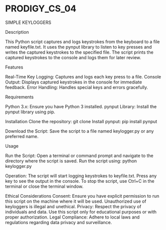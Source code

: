 # PRODIGY_CS_04
SIMPLE KEYLOGGERS

Description

This Python script captures and logs keystrokes from the keyboard to a file named keyfile.txt. It uses the pynput library to listen to key presses and writes the captured keystrokes to the specified file. The script prints the captured keystrokes to the console and logs them for later review.

Features

Real-Time Key Logging: Captures and logs each key press to a file. Console Output: Displays captured keystrokes in the console for immediate feedback. Error Handling: Handles special keys and errors gracefully.

Requirements

Python 3.x: Ensure you have Python 3 installed. pynput Library: Install the pynput library using pip.

Installation Clone the repository: git clone 
Install pynput: pip install pynput

Download the Script: Save the script to a file named keylogger.py or any preferred name.

Usage

Run the Script: Open a terminal or command prompt and navigate to the directory where the script is saved. Run the script using: python keylogger.py

Operation: The script will start logging keystrokes to keyfile.txt. Press any key to see the output in the console. To stop the script, use Ctrl+C in the terminal or close the terminal window.

Ethical Considerations Consent: Ensure you have explicit permission to run this script on the machine where it will be used. Unauthorized use of keyloggers is illegal and unethical. Privacy: Respect the privacy of individuals and data. Use this script only for educational purposes or with proper authorization. Legal Compliance: Adhere to local laws and regulations regarding data privacy and surveillance.
